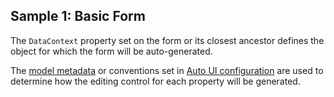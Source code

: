 ## Sample 1: Basic Form

The `DataContext` property set on the form or its closest ancestor defines the object for which the form will be auto-generated.

The [model metadata](~/pages/concepts/auto-ui/metadata) or conventions set in [Auto UI configuration](~/pages/concepts/auto-ui/overview) are used to determine how the editing control for each property will be generated.